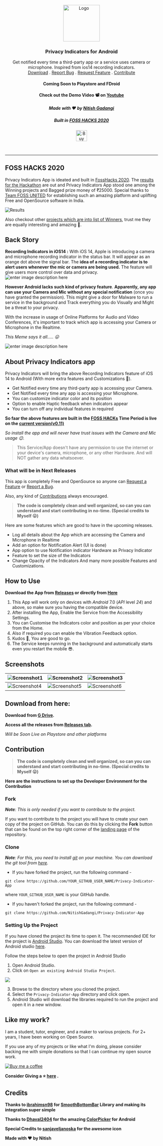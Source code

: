 <p align="center">
  <a href="#">
    <img src="https://github.com/NitishGadangi/Privacy-Indicator-App/blob/master/screenshots/rounder_icon.png?raw=true" alt="Logo" width="120" height="120">
  </a>

  <h3 align="center">Privacy Indicators for Android</h3>

  <p align="center">
    Get notified every time a third-party app or a service uses camera or microphone. Inspired from ios14 recording indicators. 
    <br />
    <a href="https://drive.google.com/file/d/1wHvdOCf9qsjR39DkdsaHRz7V0-DPu68K/view?usp=sharing">Download</a>
    .
    <a href="https://github.com/NitishGadangi/Privacy-Indicator-App/issues">Report Bug</a>
    .
    <a href="https://github.com/NitishGadangi/Privacy-Indicator-App/issues">Request Feature</a>
    .
   <a href="https://github.com/NitishGadangi/Privacy-Indicator-App/blob/master/README.md#contribution">Contribute</a>
  <h4 align="center">Coming Soon to Playstore and FDroid</h4>
  <h4 align="center">Check out the Demo Video 📽 on <a href="https://www.youtube.com/watch?v=kDc7TF9JSyc&feature=youtu.be">Youtube</a></h3>
  <h5 align="center">Made with ❤️ by <a href="https://nitishgadangi.github.io/">Nitish Gadangi</a></h3>
  <h5 align="center">Built in <a href="https://fossunited.org/hackathon">FOSS HACKS 2020</a></h3>
<p align="center">
  <a href='https://nitishgadangi.github.io/?buy_me_coffee' target='_blank'>
    <img height='36' style='border:0px;height:36px;' src='https://bmc-cdn.nyc3.digitaloceanspaces.com/BMC-button-images/custom_images/orange_img.png' border='0' alt='Buy Me a Coffee' />
  </a>
</p>
  </p>
</p>
</br>
<hr/>

## FOSS HACKS 2020
Privacy Indicators App is ideated and built in [FossHacks 2020](https://fossunited.org/hackathon). The [results for the Hackathon](https://forum.fossunited.org/t/foss-hack-2020-results/424) are out and Privacy Indicators App stood one among the Winning projects and Bagged prize money of ₹25000. Special thanks to [Team FOSS UNITED](https://fossunited.org/) for establishing such an amazing platform and uplifting Free and OpenSource software in India.

![Results](https://github.com/NitishGadangi/Privacy-Indicator-App/blob/master/screenshots/foss_hacks_results.jpg?raw=true)

Also checkout other [projects which are into list of Winners](https://forum.fossunited.org/t/foss-hack-2020-results/424), trust me they are equally interesting and amazing 💯.

## Back Story
**Recording Indicators in iOS14 :** With iOS 14, Apple is introducing a camera and microphone recording indicator in the status bar. It will appear as an orange dot above the signal bar. The **idea of a recording indicator is to alert users whenever the mic or camera are being used.** The feature will give users more control over data and privacy.
![enter image description here](https://9to5mac.com/wp-content/uploads/sites/6/2020/07/green-dot-ios-14.jpg?quality=82&strip=all)

**However Android lacks such kind of privacy feature**. **Apparently, any app can use your Camera and Mic without any special notification** (once you have granted the permission). This might give a door for Malware to run a service in the background and Track everything you do Visually and Might be a threat to your privacy.

With the increase in usage of Online Platforms for Audio and Video Conferences, it's important to track which app is accessing your Camera or Microphone in the Realtime.

*This Meme says it all..... 😛*

![enter image description here](https://github.com/NitishGadangi/Privacy-Indicator-App/blob/master/screenshots/meme.jpeg?raw=true)

##  About Privacy Indicators app
Privacy Indicators will bring the above Recording Indicators feature of iOS 14 to Android (With more extra features and Customizations 🥳). 
* Get Notified every time any third-party app is accessing your Camera.
* Get Notified every time any app is accessing your Microphone.
* You can customize indicator color and its position
* Option to enable Haptic feedback when indicators appear
* You can turn off any individual features in required

**So faar the above features are built in the [FOSS HACKs](https://fossunited.org/hackathon) Time Period is live on the [current version(v0.11)](https://github.com/NitishGadangi/Privacy-Indicator-App/releases)**

*So install the app and will never have trust issues with the Camera and Mic usage 😉.*

> This Service/App doesn\'t have any permission to use the internet or your
> device\'s camera, microphone, or any other Hardware. And will NOT
> gather any data whatsoever.
### What will be in Next Releases
This app is completely Free and OpenSource so anyone can [Request a Feature](https://github.com/NitishGadangi/Privacy-Indicator-App/issues) or [Report a Bug](https://github.com/NitishGadangi/Privacy-Indicator-App/issues).

 Also, any kind of [Contributions](https://github.com/NitishGadangi/Privacy-Indicator-App/blob/master/README.md#contribution) always encouraged.
> **The code is completely clean and well organized, so can you can understand and start contributing in no-time.  (Special credits to
> Myself 😛)**

Here are some features which are good to have in the upcoming releases.
* Log all details about the App which are accessing the Camera and Microphone in Realtime
* Add an option for Notification Alert (UI is done)
* App option to use Notification indicator Hardware as Privacy Indicator
* Feature to set the size of the Indicators
* Change Opacity of the Indicators
And many more possible Features and Customizations.

## How to Use
**Download the App from [Releases](https://github.com/NitishGadangi/Privacy-Indicator-App/releases) or directly from [Here](https://drive.google.com/file/d/1wHvdOCf9qsjR39DkdsaHRz7V0-DPu68K/view?usp=sharing)** 
1. This App will work only on devices with _Android_ 7.0 (_API_ level _24_) and above, so make sure you having the compatible device.
2. After installing the App, Enable the Service from the Accessibility Settings.
3. You can Customise the Indicators color and position as per your choice from the Home.
4. Also if required you can enable the Vibration Feedback option.
5. Kudos 🤝, You are good to go. 
6. The Service keeps running in the background and automatically starts even you restart the mobile 😎.

## Screenshots
|![Screenshot1](https://github.com/NitishGadangi/Privacy-Indicator-App/blob/master/screenshots/ss1.jpeg?raw=true)|![Screenshot2](https://github.com/NitishGadangi/Privacy-Indicator-App/blob/master/screenshots/ss2.jpeg?raw=true)|![Screenshot3](https://github.com/NitishGadangi/Privacy-Indicator-App/blob/master/screenshots/ss3.jpeg?raw=true)|
|---|---|---|
|![Screenshot4](https://github.com/NitishGadangi/Privacy-Indicator-App/blob/master/screenshots/ss4.jpeg?raw=true)|![Screenshot5](https://github.com/NitishGadangi/Privacy-Indicator-App/blob/master/screenshots/ss5.jpeg?raw=true)|![Screenshot6](https://github.com/NitishGadangi/Privacy-Indicator-App/blob/master/screenshots/ss6.jpeg?raw=true)|

## Download from here:
**Download from [G Drive](https://drive.google.com/file/d/1wHvdOCf9qsjR39DkdsaHRz7V0-DPu68K/view?usp=sharing).**

**Access all the releases from [Releases tab](https://github.com/NitishGadangi/Privacy-Indicator-App/releases).**

*Will be Soon Live on Playstore and other platforms*

## Contribution
> **The code is completely clean and well organized, so can you can understand and start contributing in no-time.  (Special credits to
> Myself 😛)**

**Here are the instructions to set up the Developer Environment for the Contribution**

### Fork
_**Note**: This is only needed if you want to contribute to the project._

If you want to contribute to the project you will have to create your own copy of the project on GitHub. You can do this by clicking the  **Fork**  button that can be found on the top right corner of the  [landing page](https://github.com/NitishGadangi/Privacy-Indicator-App)  of the repository.

### Clone
_**Note**: For this, you need to install  [git](https://git-scm.com/)  on your machine. You can download the git tool from  [here](https://git-scm.com/downloads)._

-   If you have forked the project, run the following command -

`git clone https://github.com/YOUR_GITHUB_USER_NAME/Privacy-Indicator-App`

where  `YOUR_GITHUB_USER_NAME`  is your GitHub handle.

-   If you haven't forked the project, run the following command -

`git clone https://github.com/NitishGadangi/Privacy-Indicator-App`

### Setting Up the Project
If you have cloned the project its time to open it. The recommended IDE for the project is  [Android Studio](https://developer.android.com/studio/). You can download the latest version of Android studio  [here](https://developer.android.com/studio/#downloads).

Follow the steps below to open the project in Android Studio

1.  Open Android Studio.
2.  Click on  `Open an existing Android Studio Project`.

![](https://user-images.githubusercontent.com/17262180/44109122-dc2a9b46-a019-11e8-8cab-321240f4a9c1.png)

3.  Browse to the directory where you cloned the project.
4.  Select the  `Privacy-Indicator-App`  directory and click open.
5.  Android Studio will download the libraries required to run the project and open it in a new window.

## Like my work?
I am a student, tutor, engineer, and a maker to various projects. For 2+ years, I have been working on Open Source.

If you use any of my projects or like what I'm doing, please consider backing me with simple donations so that I can continue my open source work.

[![Buy me a coffee](https://bmc-cdn.nyc3.digitaloceanspaces.com/BMC-button-images/custom_images/orange_img.png)](https://nitishgadangi.github.io/?buy_me_coffee)

**Consider Giving a ⭐ [here](https://github.com/NitishGadangi/Privacy-Indicator-App/) .**

## Credits
**Thanks to [ibrahimsn98](https://github.com/ibrahimsn98/) for [SmoothBottomBar](https://github.com/ibrahimsn98/SmoothBottomBar) Library and making its integration super simple**

**Thanks to [Dhaval2404](https://github.com/Dhaval2404/) for the amazing [ColorPicker](https://github.com/Dhaval2404/ColorPicker) for Android**

**Special Credits to [sanjaveljanoska](https://dribbble.com/sanjaveljanoska) for the awesome icon**

**Made with ❤️ by Nitish**
